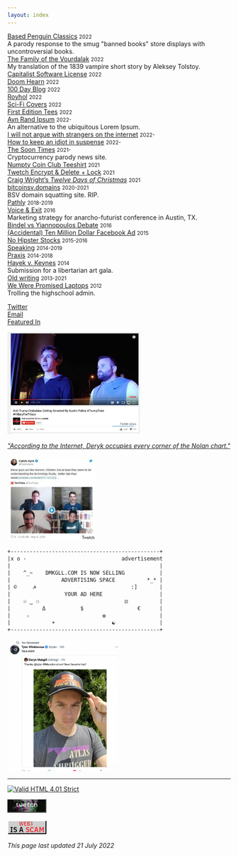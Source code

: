```yaml
---
layout: index
---
```


<style>img{max-width:100%;}ul{
    list-style: none;
    padding: 0;
}

 /*@media (min-width: 600px) {
        a:hover:after {
            content: "<--- " attr(data);
            position: absolute;
            background: white;
            color: black;
            padding: 2px 4px;
            margin: -2px 0 0 1px;
        }
  
    }*/

</style>
		   

<ul>
<li><a href="/" data="A parody response to the smug banned books store displays that feature totally uncontroversial books.">Based Penguin Classics</a> <small>2022</small><br>A parody response to the smug "banned books" store displays with uncontroversial books.</li>		    
<li><a href="/" data="a parody of the silly Anticapitalist Software License">The Family of the Vourdalak</a> <small>2022</small><br>My translation of the 1839 vampire short story by Aleksey Tolstoy.</li>
  <li><a href="/" data="a parody of the silly Anticapitalist Software License">Capitalist Software License</a> <small>2022</small></li>
  <li><a href="/doomhearn" data="a parody of the silly Anticapitalist Software License">Doom Hearn</a> <small>2022</small></li>
  <li><a href="/fet" data="blogging project inspired by Kevin Quirk">100 Day Blog</a> <small>2022</small></li>
  <li><a href="/royhol" data="bitcoin fine art project inspired by Andy Warhol and (Dr.) Roy Murphy">Royhol</a> <small>2022</small></li>
  <li><a href="/fet" data="blog featuring the best sci-fi cover art, mostly old">Sci-Fi Covers</a> <small>2022</small></li>
  <li><a href="/fet">First Edition Tees</a> <small>2022</small></li>
  <li><a href="/ayn-rand-ipsum">Ayn Rand Ipsum</a> <small>2022-</small><br>An alternative to the ubiquitous Lorem Ipsum.</li>
  <li><a href="/strangers">I will not argue with strangers on the internet</a> <small>2022-</small></li>
  <li><a href="https://howtokeepanidiotinsuspense.com">How to keep an idiot in suspense</a> <small>2022-</small></li>
  <li><a href="thesoontimes.com">The Soon Times</a> <small>2021-</small><br>Cryptocurrency parody news site.</li>
  <li><a href="thesoontimes.com">Numpty Coin Club Teeshirt</a> <small>2021</small></li>
  <li><a href="/">Twetch Encrypt &amp; Delete + Lock</a> <small>2021</small></li>
  <li><a href="/csw12">Craig Wright’s <em>Twelve Days of Christmas</em></a> <small>2021</small></li>
  <li><a href="/bsvdomains">bitcoinsv.domains</a> <small>2020-2021</small><br>BSV domain squatting site. RIP.</li>
  <li><a href="/pathly">Pathly</a> <small>2018-2019</small></li>
  <li><a href="/v&amp;e">Voice &amp; Exit</a> <small>2016</small><br>Marketing strategy for anarcho-futurist conference in Austin, TX.</li>
  <li><a href="/bvyd">Bindel vs Yiannopoulos Debate</a> <small>2016</small></li>
  <li><a href="/acutuc">(Accidental) Ten Million Dollar Facebook Ad</a> <small>2015</small></li>		    
  <li><a href="/nohipster">No Hipster Stocks</a> <small>2015-2016</small></li>
  <li><a href="/speaking">Speaking</a> <small>2014-2019</small></li>
  <li><a href="https://discoverpraxis.com">Praxis</a> <small>2014-2018</small></li>		    
  <li><a href="/hvk">Hayek v. Keynes</a> <small>2014</small><br>Submission for a libertarian art gala.</li>
  <li><a href="/oldstuff">Old writing</a> <small>2013-2021</small></li>
  <li><a href="/wltops">We Were Promised Laptops</a> <small>2012</small><br>Trolling the highschool admin.</li>
</ul>

<p></p>

- [Twitter](https://twitter.com/dmkgll)
- [Email](/)
- [Featured In](/)
		    
<img alt="image" loading="lazy" src="/assets/tcb.jpeg" style="max-width: 300px;
">

*["According to the Internet, Deryk occupies every corner of the Nolan chart."](/)*

<img alt="image" loading="lazy" src="/assets/mc.jpeg" style="max-width: 200px;
">

```
+-----------------------------------------------+     
|x o -                              advertisement     
|                                               |     
|    ^_~    DMKGLL.COM IS NOW SELLING           |     
|                ADVERTISING SPACE          *_* |     
| ©     ☭                              :]       |     
|                 YOUR AD HERE                  |     
|    ☉ ‿ ⚆                           ⚂          |     
|          Δ           $                 €      |     
|     ☆                       ✿                 |     
|             ☀                  ☯              |     
+-----------------------------------------------+     
 ```                                                     
                                                      
<img alt="image" loading="lazy" src="/assets/marsjunctionhat.png" style="max-width: 250px;
">                                              

---

<p>
		<a href="https://validator.w3.org/check?uri=https://www.lolwut.info/index.html"><img src="https://anlucas.neocities.org/anow.gif" width="88" height="31" alt="Valid HTML 4.01 Strict" title="Valid HTML 4.01 Strict"></a>
	
<a href="https://twet.ch/inv/400a1db9"><img style="border-bottom: 2px inset rgb(0 0 0);
    border-right: 2px inset rgb(0 0 0);
    box-sizing: border-box;
    color: white;
    cursor: pointer;
    display: inline-block;
	border-top: 1px solid;
    font-size: 2.2rem;" src="/assets/twetch.gif" width="88" height="31" alt="Valid HTML 4.01 Strict" title="Valid HTML 4.01 Strict"></a>
	
<a href="https://twet.ch/inv/400a1db9"><img src="/assets/notoweb3.gif" width="88" height="31" alt="Valid HTML 4.01 Strict" title="Valid HTML 4.01 Strict"></a>
	

</p>

*This page last updated 21 July 2022*
